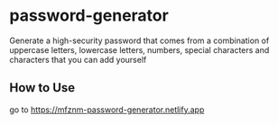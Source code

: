 # password-generator
Generate a high-security password that comes from a combination of uppercase letters, lowercase letters, numbers, special characters and characters that you can add yourself

## How to Use
go to https://mfznm-password-generator.netlify.app

